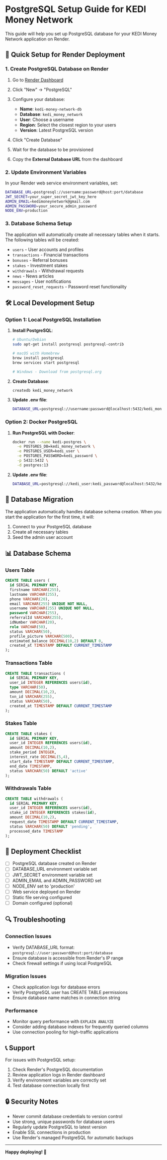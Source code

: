 # PostgreSQL Setup Guide for KEDI Money Network

This guide will help you set up PostgreSQL database for your KEDI Money Network application on Render.

## 🚀 Quick Setup for Render Deployment

### 1. Create PostgreSQL Database on Render

1. Go to [Render Dashboard](https://dashboard.render.com)
2. Click "New" → "PostgreSQL"
3. Configure your database:
   - **Name**: `kedi-money-network-db`
   - **Database**: `kedi_money_network`
   - **User**: Choose a username
   - **Region**: Select the closest region to your users
   - **Version**: Latest PostgreSQL version

4. Click "Create Database"
5. Wait for the database to be provisioned
6. Copy the **External Database URL** from the dashboard

### 2. Update Environment Variables

In your Render web service environment variables, set:

```bash
DATABASE_URL=postgresql://username:password@host:port/database
JWT_SECRET=your_super_secret_jwt_key_here
ADMIN_EMAIL=kedimoneynetwork@gmail.com
ADMIN_PASSWORD=your_secure_admin_password
NODE_ENV=production
```

### 3. Database Schema Setup

The application will automatically create all necessary tables when it starts. The following tables will be created:

- `users` - User accounts and profiles
- `transactions` - Financial transactions
- `bonuses` - Referral bonuses
- `stakes` - Investment stakes
- `withdrawals` - Withdrawal requests
- `news` - News articles
- `messages` - User notifications
- `password_reset_requests` - Password reset functionality

## 🛠️ Local Development Setup

### Option 1: Local PostgreSQL Installation

1. **Install PostgreSQL**:
   ```bash
   # Ubuntu/Debian
   sudo apt-get install postgresql postgresql-contrib

   # macOS with Homebrew
   brew install postgresql
   brew services start postgresql

   # Windows - Download from postgresql.org
   ```

2. **Create Database**:
   ```bash
   createdb kedi_money_network
   ```

3. **Update .env file**:
   ```bash
   DATABASE_URL=postgresql://username:password@localhost:5432/kedi_money_network
   ```

### Option 2: Docker PostgreSQL

1. **Run PostgreSQL with Docker**:
   ```bash
   docker run --name kedi-postgres \
     -e POSTGRES_DB=kedi_money_network \
     -e POSTGRES_USER=kedi_user \
     -e POSTGRES_PASSWORD=kedi_password \
     -p 5432:5432 \
     -d postgres:13
   ```

2. **Update .env file**:
   ```bash
   DATABASE_URL=postgresql://kedi_user:kedi_password@localhost:5432/kedi_money_network
   ```

## 🔧 Database Migration

The application automatically handles database schema creation. When you start the application for the first time, it will:

1. Connect to your PostgreSQL database
2. Create all necessary tables
3. Seed the admin user account

## 📊 Database Schema

### Users Table
```sql
CREATE TABLE users (
  id SERIAL PRIMARY KEY,
  firstname VARCHAR(255),
  lastname VARCHAR(255),
  phone VARCHAR(20),
  email VARCHAR(255) UNIQUE NOT NULL,
  username VARCHAR(255) UNIQUE NOT NULL,
  password VARCHAR(255),
  referralId VARCHAR(255),
  idNumber VARCHAR(20),
  role VARCHAR(50),
  status VARCHAR(50),
  profile_picture VARCHAR(500),
  estimated_balance DECIMAL(10,2) DEFAULT 0,
  created_at TIMESTAMP DEFAULT CURRENT_TIMESTAMP
);
```

### Transactions Table
```sql
CREATE TABLE transactions (
  id SERIAL PRIMARY KEY,
  user_id INTEGER REFERENCES users(id),
  type VARCHAR(50),
  amount DECIMAL(10,2),
  txn_id VARCHAR(255),
  status VARCHAR(50),
  created_at TIMESTAMP DEFAULT CURRENT_TIMESTAMP
);
```

### Stakes Table
```sql
CREATE TABLE stakes (
  id SERIAL PRIMARY KEY,
  user_id INTEGER REFERENCES users(id),
  amount DECIMAL(10,2),
  stake_period INTEGER,
  interest_rate DECIMAL(5,4),
  start_date TIMESTAMP DEFAULT CURRENT_TIMESTAMP,
  end_date TIMESTAMP,
  status VARCHAR(50) DEFAULT 'active'
);
```

### Withdrawals Table
```sql
CREATE TABLE withdrawals (
  id SERIAL PRIMARY KEY,
  user_id INTEGER REFERENCES users(id),
  stake_id INTEGER REFERENCES stakes(id),
  amount DECIMAL(10,2),
  request_date TIMESTAMP DEFAULT CURRENT_TIMESTAMP,
  status VARCHAR(50) DEFAULT 'pending',
  processed_date TIMESTAMP
);
```

## 🚀 Deployment Checklist

- [ ] PostgreSQL database created on Render
- [ ] DATABASE_URL environment variable set
- [ ] JWT_SECRET environment variable set
- [ ] ADMIN_EMAIL and ADMIN_PASSWORD set
- [ ] NODE_ENV set to 'production'
- [ ] Web service deployed on Render
- [ ] Static file serving configured
- [ ] Domain configured (optional)

## 🔍 Troubleshooting

### Connection Issues
- Verify DATABASE_URL format: `postgresql://user:password@host:port/database`
- Ensure database is accessible from Render's IP range
- Check firewall settings if using local PostgreSQL

### Migration Issues
- Check application logs for database errors
- Verify PostgreSQL user has CREATE TABLE permissions
- Ensure database name matches in connection string

### Performance
- Monitor query performance with `EXPLAIN ANALYZE`
- Consider adding database indexes for frequently queried columns
- Use connection pooling for high-traffic applications

## 📞 Support

For issues with PostgreSQL setup:
1. Check Render's PostgreSQL documentation
2. Review application logs in Render dashboard
3. Verify environment variables are correctly set
4. Test database connection locally first

## 🔒 Security Notes

- Never commit database credentials to version control
- Use strong, unique passwords for database users
- Regularly update PostgreSQL to latest version
- Enable SSL connections in production
- Use Render's managed PostgreSQL for automatic backups

---

**Happy deploying! 🎉**